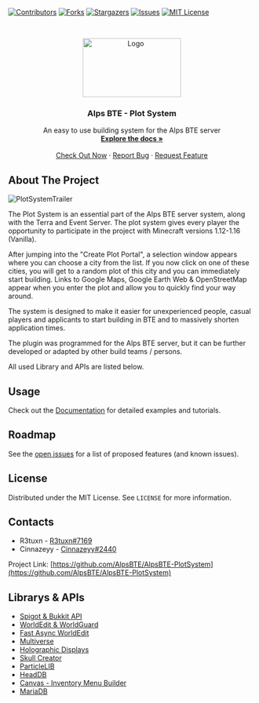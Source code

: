 [![Contributors][contributors-shield]][contributors-url]
[![Forks][forks-shield]][forks-url]
[![Stargazers][stars-shield]][stars-url]
[![Issues][issues-shield]][issues-url]
[![MIT License][license-shield]][license-url]


<!-- PROJECT LOGO -->

<br />

<p align="center">
  <a href="https://github.com/AlpsBTE/AlpsBTE-PlotSystem">
    <img src="https://cdn.discordapp.com/attachments/697504468299808819/762357721676644412/server_icon_transparent_bloom.png" alt="Logo" width="200" height="120">
  </a>
</p>

  <h3 align="center">Alps BTE - Plot System</h3>

  <p align="center">
    An easy to use building system for the Alps BTE server
    <br />
    <a href="https://github.com/AlpsBTE/AlpsBTE-PlotSystem/wiki"><strong>Explore the docs »</strong></a>
    <br />
    <br />
    <a href="mc.alps-bte.com">Check Out Now</a>
    ·
    <a href="https://github.com/AlpsBTE/AlpsBTE-PlotSystem/wiki">Report Bug</a>
    ·
    <a href="https://github.com/AlpsBTE/AlpsBTE-PlotSystem/wiki">Request Feature</a>
  </p>




<!-- ABOUT THE PROJECT -->
## About The Project

![PlotSystemTrailer](https://user-images.githubusercontent.com/64250550/113524662-7c78b400-95b0-11eb-98dd-753600fb6f17.gif)

The Plot System is an essential part of the Alps BTE server system, along with the Terra and Event Server. The plot system gives every player the opportunity to participate in the project with Minecraft versions 1.12-1.16 (Vanilla).

After jumping into the "Create Plot Portal", a selection window appears where you can choose a city from the list. If you now click on one of these cities, you will get to a random plot of this city and you can immediately start building. Links to Google Maps, Google Earth Web & OpenStreetMap appear when you enter the plot and allow you to quickly find your way around.

The system is designed to make it easier for unexperienced people, casual players and applicants to start building in BTE and to massively shorten application times.  

The plugin was programmed for the Alps BTE server, but it can be further developed or adapted by other build teams / persons.

All used Library and APIs are listed below.




<!-- USAGE EXAMPLES -->
## Usage

Check out the [Documentation](https://github.com/AlpsBTE/AlpsBTE-PlotSystem/wiki) for detailed examples and tutorials.




<!-- ROADMAP -->
## Roadmap

See the [open issues](https://github.com/AlpsBTE/AlpsBTE-PlotSystem/issues) for a list of proposed features (and known issues).




<!-- LICENSE -->
## License

Distributed under the MIT License. See `LICENSE` for more information.



<!-- CONTACTS -->
## Contacts

- R3tuxn - [R3tuxn#7169](https://discord.com/invite/vgkspay)
- Cinnazeyy - [Cinnazeyy#2440](https://discord.com/invite/vgkspay)

Project Link: [https://github.com/AlpsBTE/AlpsBTE-PlotSystem](https://github.com/AlpsBTE/AlpsBTE-PlotSystem)



<!-- Librarys & APIs -->
## Librarys & APIs
* [Spigot & Bukkit API](https://hub.spigotmc.org/nexus/content/repositories/snapshots/)
* [WorldEdit & WorldGuard](http://maven.enginehub.org/repo/)
* [Fast Async WorldEdit](http://ci.athion.net/job/FastAsyncWorldEdit/ws/mvn/)
* [Multiverse](http://repo.onarandombox.com/content/repositories/multiverse/)
* [Holographic Displays](https://repo.codemc.io/repository/maven-public/)
* [Skull Creator](https://dl.bintray.com/deanveloper/SkullCreator)
* [ParticleLIB](https://github.com/ByteZ1337/ParticleLib)  
* [HeadDB](https://github.com/Arcaniax-Development/HeadDatabase-API)
* [Canvas - Inventory Menu Builder](https://github.com/IPVP-MC/canvas)
* [MariaDB](https://mariadb.com/kb/en/about-mariadb-connector-j/)



<!-- MARKDOWN LINKS & IMAGES -->
<!-- https://www.markdownguide.org/basic-syntax/#reference-style-links -->
[contributors-shield]: https://img.shields.io/github/contributors/AlpsBTE/AlpsBTE-PlotSystem.svg?style=for-the-badge
[contributors-url]: https://github.com/AlpsBTE/AlpsBTE-PlotSystem/graphs/contributors
[forks-shield]: https://img.shields.io/github/forks/AlpsBTE/AlpsBTE-PlotSystem.svg?style=for-the-badge
[forks-url]: https://github.com/AlpsBTE/AlpsBTE-PlotSystem/network/members
[stars-shield]: https://img.shields.io/github/stars/AlpsBTE/AlpsBTE-PlotSystem.svg?style=for-the-badge
[stars-url]: https://github.com/AlpsBTE/AlpsBTE-PlotSystem/stargazers
[issues-shield]: https://img.shields.io/github/issues/AlpsBTE/AlpsBTE-PlotSystem.svg?style=for-the-badge
[issues-url]: https://github.com/AlpsBTE/AlpsBTE-PlotSystem/issues
[license-shield]: https://img.shields.io/github/license/AlpsBTE/AlpsBTE-PlotSystem.svg?style=for-the-badge
[license-url]: https://github.com/AlpsBTE/AlpsBTE-PlotSystem/blob/main/LICENSE.txt
